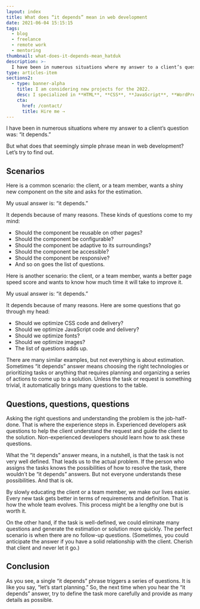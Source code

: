 ```yaml
---
layout: index
title: What does “it depends” mean in web development
date: 2021-06-04 15:15:15
tags:
  - blog
  - freelance
  - remote work
  - mentoring
thumbnail: what-does-it-depends-mean_hatduk
description: >-
  I have been in numerous situations where my answer to a client’s question was: “it depends.” But what does that seemingly simple phrase mean in web development? Let’s try to find out.
type: articles-item
sections2:
  - type: banner-alpha
    title: I am considering new projects for the 2022.
    desc: I specialized in **HTML**, **CSS**, **JavaScript**, **WordPress**, **Shopify**, and **JAMstack** technologies.
    cta:
      href: /contact/
      title: Hire me ⇢
---
```


I have been in numerous situations where my answer to a client’s question was: “it depends.”

But what does that seemingly simple phrase mean in web development? Let’s try to find out.

## Scenarios

Here is a common scenario: the client, or a team member, wants a shiny new component on the site and asks for the estimation.

My usual answer is: “it depends.”

It depends because of many reasons. These kinds of questions come to my mind:

- Should the component be reusable on other pages?
- Should the component be configurable?
- Should the component be adaptive to its surroundings?
- Should the component be accessible?
- Should the component be responsive?
- And so on goes the list of questions.

Here is another scenario: the client, or a team member, wants a better page speed score and wants to know how much time it will take to improve it.

My usual answer is: “it depends.”

It depends because of many reasons. Here are some questions that go through my head:

- Should we optimize CSS code and delivery?
- Should we optimize JavaScript code and delivery?
- Should we optimize fonts?
- Should we optimize images?
- The list of questions adds up.


There are many similar examples, but not everything is about estimation. Sometimes “it depends” answer means choosing the right technologies or prioritizing tasks or anything that requires planning and organizing a series of actions to come up to a solution. Unless the task or request is something trivial, it automatically brings many questions to the table.

## Questions, questions, questions

Asking the right questions and understanding the problem is the job-half-done. That is where the experience steps in. Experienced developers ask questions to help the client understand the request and guide the client to the solution. Non-experienced developers should learn how to ask these questions.

What the “it depends” answer means, in a nutshell, is that the task is not very well defined. That leads us to the actual problem. If the person who assigns the tasks knows the possibilities of how to resolve the task, there wouldn’t be “it depends” answers. But not everyone understands these possibilities. And that is ok.

By slowly educating the client or a team member, we make our lives easier. Every new task gets better in terms of requirements and definition. That is how the whole team evolves. This process might be a lengthy one but is worth it.

On the other hand, if the task is well-defined, we could eliminate many questions and generate the estimation or solution more quickly. The perfect scenario is when there are no follow-up questions. (Sometimes, you could anticipate the answer if you have a solid relationship with the client. Cherish that client and never let it go.)

## Conclusion

As you see, a single “it depends” phrase triggers a series of questions. It is like you say, “let’s start planning.” So, the next time when you hear the “it depends” answer, try to define the task more carefully and provide as many details as possible.
